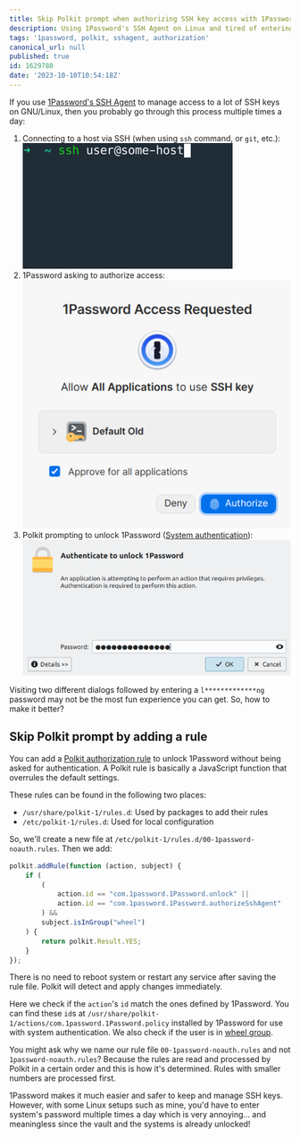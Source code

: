 ```yaml
---
title: Skip Polkit prompt when authorizing SSH key access with 1Password
description: Using 1Password's SSH Agent on Linux and tired of entering password frequently? Here's how to fix it.
tags: '1password, polkit, sshagent, authorization'
canonical_url: null
published: true
id: 1629780
date: '2023-10-10T10:54:18Z'
---
```


If you use [1Password's SSH Agent](https://developer.1password.com/docs/ssh/agent/) to manage access to a lot of SSH keys on GNU/Linux, then you probably go through this process multiple times a day:

1. Connecting to a host via SSH (when using `ssh` command, or `git`, etc.):
   ![connecting to some host via ssh](ssh.png "Connecting to some host via ssh")
2. 1Password asking to authorize access:
   ![1password ask for authorization](1password-dialog.png "1Password ask for authorization")
3. Polkit prompting to unlock 1Password ([System authentication](https://support.1password.com/system-authentication-linux/)):
   ![Polkit prompt](polkit-prompt.png "Entering system's password upon Polkit's request")

Visiting two different dialogs followed by entering a `l*************ng` password may not be the most fun experience you can get. So, how to make it better?

## Skip Polkit prompt by adding a rule

You can add a [Polkit authorization rule](https://www.freedesktop.org/software/polkit/docs/latest/polkit.8.html) to unlock 1Password without being asked for authentication. A Polkit rule is basically a JavaScript function that overrules the default settings.

These rules can be found in the following two places:

* `/usr/share/polkit-1/rules.d`: Used by packages to add their rules
* `/etc/polkit-1/rules.d`: Used for local configuration

So, we'll create a new file at `/etc/polkit-1/rules.d/00-1password-noauth.rules`. Then we add:

```javascript
polkit.addRule(function (action, subject) {
    if (
        (
            action.id == "com.1password.1Password.unlock" ||
            action.id == "com.1password.1Password.authorizeSshAgent"
        ) &&
        subject.isInGroup("wheel")
    ) {
        return polkit.Result.YES;
    }
});
```

There is no need to reboot system or restart any service after saving the rule file. Polkit will detect and apply changes immediately.

Here we check if the `action`'s `id` match the ones defined by 1Password. You can find these `id`s at `/usr/share/polkit-1/actions/com.1password.1Password.policy` installed by 1Password for use with system authentication. We also check if the user is in [wheel group](https://en.wikipedia.org/wiki/Wheel_(computing)).

You might ask why we name our rule file `00-1password-noauth.rules` and not `1password-noauth.rules`? Because the rules are read and processed by Polkit in a certain order and this is how it's determined. Rules with smaller numbers are processed first.

1Password makes it much easier and safer to keep and manage SSH keys. However, with some Linux setups such as mine, you'd have to enter system's password multiple times a day which is very annoying... and meaningless since the vault and the systems is already unlocked!
